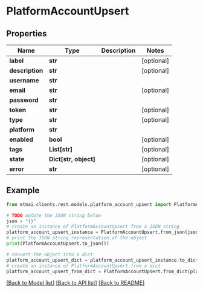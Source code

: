 # PlatformAccountUpsert


## Properties

Name | Type | Description | Notes
------------ | ------------- | ------------- | -------------
**label** | **str** |  | [optional] 
**description** | **str** |  | [optional] 
**username** | **str** |  | 
**email** | **str** |  | [optional] 
**password** | **str** |  | 
**token** | **str** |  | [optional] 
**type** | **str** |  | [optional] 
**platform** | **str** |  | 
**enabled** | **bool** |  | [optional] 
**tags** | **List[str]** |  | [optional] 
**state** | **Dict[str, object]** |  | [optional] 
**error** | **str** |  | [optional] 

## Example

```python
from mtmai.clients.rest.models.platform_account_upsert import PlatformAccountUpsert

# TODO update the JSON string below
json = "{}"
# create an instance of PlatformAccountUpsert from a JSON string
platform_account_upsert_instance = PlatformAccountUpsert.from_json(json)
# print the JSON string representation of the object
print(PlatformAccountUpsert.to_json())

# convert the object into a dict
platform_account_upsert_dict = platform_account_upsert_instance.to_dict()
# create an instance of PlatformAccountUpsert from a dict
platform_account_upsert_from_dict = PlatformAccountUpsert.from_dict(platform_account_upsert_dict)
```
[[Back to Model list]](../README.md#documentation-for-models) [[Back to API list]](../README.md#documentation-for-api-endpoints) [[Back to README]](../README.md)


